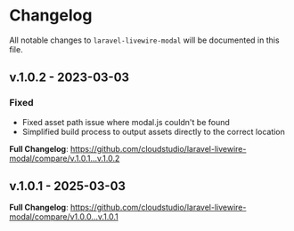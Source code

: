 # Changelog

All notable changes to `laravel-livewire-modal` will be documented in this file.

## v.1.0.2 - 2023-03-03

### Fixed
- Fixed asset path issue where modal.js couldn't be found
- Simplified build process to output assets directly to the correct location

**Full Changelog**: https://github.com/cloudstudio/laravel-livewire-modal/compare/v.1.0.1...v.1.0.2

## v.1.0.1 - 2025-03-03

**Full Changelog**: https://github.com/cloudstudio/laravel-livewire-modal/compare/v1.0.0...v.1.0.1
